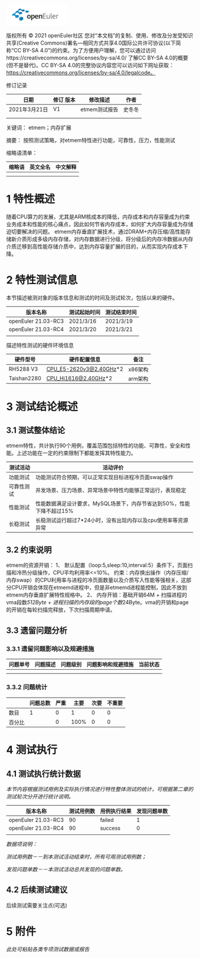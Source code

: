 ![openEuler ico](../../images/openEuler.png)

版权所有 © 2021  openEuler社区
 您对“本文档”的复制、使用、修改及分发受知识共享(Creative Commons)署名—相同方式共享4.0国际公共许可协议(以下简称“CC BY-SA 4.0”)的约束。为了方便用户理解，您可以通过访问https://creativecommons.org/licenses/by-sa/4.0/ 了解CC BY-SA 4.0的概要 (但不是替代)。CC BY-SA 4.0的完整协议内容您可以访问如下网址获取：https://creativecommons.org/licenses/by-sa/4.0/legalcode。

修订记录

| 日期 | 修订   版本 | 修改描述 | 作者 |
| ---- | ----------- | -------- | ---- |
| 2021年3月21日|  V1           |   etmem测试报告  |  史冬冬    |
|      |             |          |      |
|      |             |          |      |

 关键词： 
 etmem；内存扩展
 

摘要：
 按照测试策略，对etmem特性进行功能，可靠性，压力，性能测试

缩略语清单：

| 缩略语 | 英文全名 | 中文解释 |
| ------ | -------- | -------- |
|        |          |          |
|        |          |          |

# 1     特性概述

随着CPU算力的发展，尤其是ARM核成本的降低，内存成本和内存容量成为约束业务成本和性能的核心痛点，因此如何节省内存成本，如何扩大内存容量成为存储迫切要解决的问题。
etmem内存垂直扩展技术，通过DRAM+内存压缩/高性能存储新介质形成多级内存存储，对内存数据进行分级，将分级后的内存冷数据从内存介质迁移到高性能存储介质中，达到内存容量扩展的目的，从而实现内存成本下降。

# 2     特性测试信息

本节描述被测对象的版本信息和测试的时间及测试轮次，包括以来的硬件。

| 版本名称 | 测试起始时间 | 测试结束时间 |
| -------- | ------------ | ------------ |
| openEuler 21.03-RC3 | 2021/3/16 | 2021/3/19|
| openEuler 21.03-RC4         |    2021/3/20          |    2021/3/21          |
|          |              |              |

描述特性测试的硬件环境信息

| 硬件型号 | 硬件配置信息 | 备注 |
| -------- | ------------ | ---- |
|  RH5288 V3 | CPU_E5-2620v3@2.40GHz*2 |  x86架构 |
|  Taishan2280 | CPU_Hi1616@2.40GHz*2 |  arm架构 |

# 3     测试结论概述

## 3.1   测试整体结论

etmem特性，共计执行90个用例，覆盖范围包括特性的功能、可靠性，安全和性能。上述功能在一定的约束限制下都能发挥其特性能力。

| 测试活动 | 活动评价 |
| -------- | -------- |
| 功能测试 |   功能测试符合预期，可以正常实现目标进程冷页面swap操作       |
| 可靠性测试 | 并发场景、压力场景、异常场景中特性均能够正常运行，表现稳定         |
| 性能测试 |   性能数据满足设计要求，MySQL场景下，内存节省达到50%，性能下降不超过15%       |
| 长稳测试 |   长稳测试运行超过7*24小时，没有出现内存以及cpu使用率等资源异常       |

## 3.2   约束说明

etmem的资源开销：
1、 默认配置（loop:5,sleep:10,interval:5）条件下，页面扫描和冷热分级操作，CPU平均利用率<=10%。
约束：内存换出操作（内存压缩/内存swap）的CPU利用率与进程的冷页面数量以及介质写入性能等强相关，这部分CPU开销会体现在etmemd进程中，但是非etmemd进程能控制，因此不放到etmem内存垂直扩展特性规格中。
2、 内存开销：基础开销64M + 扫描进程的vma段数*512Byte + 进程扫描的内存段的page个数*24Byte。vma的开销和page的开销在每轮扫描完释放，下次扫描周期申请。

## 3.3   遗留问题分析

### 3.3.1 遗留问题影响以及规避措施

| 问题单号 | 问题描述 | 问题级别 | 问题影响和规避措施 | 当前状态 |
| -------- | -------- | -------- | ------------------ | -------- |
|          |          |          |                    |          |
|          |          |          |                    |          |

### 3.3.2 问题统计

|        | 问题总数 | 严重 | 主要 | 次要 | 不重要 |
| ------ | -------- | ---- | ---- | ---- | ------ |
| 数目   |   1       |   0   |   1   |  0    |   0     |
| 百分比 |          |  0    |   100%   |  0    |      0  |

# 4     测试执行

## 4.1   测试执行统计数据

*本节内容根据测试用例及实际执行情况进行特性整体测试的统计，可根据第二章的测试轮次分开进行统计说明。*

| 版本名称 | 测试用例数 | 用例执行结果 | 发现问题单数 |
| -------- | ---------- | ------------ | ------------ |
|  openEuler 21.03-RC3  |      90      |     failed         |      1       |
|  openEuler 21.03-RC4        |     90       |      success        |       0       |
|          |            |              |              |

*数据项说明：*

*测试用例数－－到本测试活动结束时，所有可用测试用例数；*

*发现问题单数－－本测试活动总共发现的问题单数。*

## 4.2   后续测试建议

后续测试需要关注点(可选)

# 5     附件

*此处可粘贴各类专项测试数据或报告*
